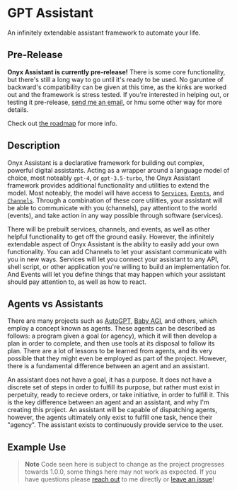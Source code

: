 # GPT Assistant

An infinitely extendable assistant framework to automate your life.

## Pre-Release

**Onyx Assistant is currently pre-release!** There is some core functionality, but there's still a long way to go until it's ready to be used. No garuntee of backward's compatibility can be given at this time, as the kinks are worked out and the framework is stress tested. If you're interested in helping out, or testing it pre-release, [send me an email](mailto:aidantilgner02@gmail.com), or hmu some other way for more details.

Check out [the roadmap](https://github.com/AidanTilgner/Onyx-Assistant/blob/master/Roadmap.md) for more info.

## Description

Onyx Assistant is a declarative framework for building out complex, powerful digital assistants. Acting as a wrapper around a language model of choice, most noteably `gpt-4`, or `gpt-3.5-turbo`, the Onyx Assistant framework provides additional functionality and utilities to extend the model. Most noteably, the model will have access to [`Services`](https://github.com/AidanTilgner/Onyx-Assistant/blob/master/documentation/Services.md), [`Events`](https://github.com/AidanTilgner/Onyx-Assistant/blob/master/documentation/Events.md), and [`Channels`](https://github.com/AidanTilgner/Onyx-Assistant/blob/master/documentation/Channels.md). Through a combination of these core utilities, your assistant will be able to communicate with you (channels), pay attentiont to the world (events), and take action in any way possible through software (services).

There will be prebuilt services, channels, and events, as well as other helpful functionality to get off the ground easily. However, the infinitely extendable aspect of Onyx Assistant is the ability to easily add your own functionality. You can add Channels to let your assistant communicate with you in new ways. Services will let you connect your assistant to any API, shell script, or other application you're willing to build an implementation for. And Events will let you define things that may happen which your assistant should pay attention to, as well as how to react.

## Agents vs Assistants

There are many projects such as [AutoGPT](https://github.com/Significant-Gravitas/Auto-GPT), [Baby AGI](https://github.com/yoheinakajima/babyagi), and others, which employ a concept known as agents. These agents can be described as follows: a program given a goal (or agency), which it will then develop a plan in order to complete, and then use tools at its disposal to follow its plan. There are a lot of lessons to be learned from agents, and its very possible that they might even be employed as part of the project. However, there is a fundamental difference between an agent and an assistant.

An assistant does not have a goal, it has a purpose. It does not have a discrete set of steps in order to fulfill its purpose, but rather must exist in perpetuity, ready to recieve orders, or take initiative, in order to fulfill it. This is the key difference between an agent and an assistant, and why I'm creating this project. An assistant will be capable of dispatching agents, however, the agents ultimately only exist to fulfill one task, hence their "agency". The assistant exists to continuously provide service to the user.

## Example Use

> **Note**
> Code seen here is subject to change as the project progresses towards 1.0.0, some things here may not work as expected. If you have questions please [reach out](mailto:aidantilgner02@gmail.com) to me directly or [leave an issue](https://github.com/AidanTilgner/Onyx-Assistant/issues/new)!
